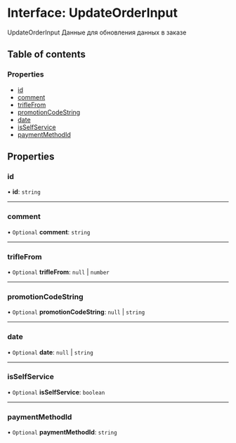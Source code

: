 # Interface: UpdateOrderInput

UpdateOrderInput
Данные для обновления данных в заказе

## Table of contents

### Properties

- [id](UpdateOrderInput.md#id)
- [comment](UpdateOrderInput.md#comment)
- [trifleFrom](UpdateOrderInput.md#triflefrom)
- [promotionCodeString](UpdateOrderInput.md#promotioncodestring)
- [date](UpdateOrderInput.md#date)
- [isSelfService](UpdateOrderInput.md#isselfservice)
- [paymentMethodId](UpdateOrderInput.md#paymentmethodid)

## Properties

### id

• **id**: `string`

___

### comment

• `Optional` **comment**: `string`

___

### trifleFrom

• `Optional` **trifleFrom**: ``null`` \| `number`

___

### promotionCodeString

• `Optional` **promotionCodeString**: ``null`` \| `string`

___

### date

• `Optional` **date**: ``null`` \| `string`

___

### isSelfService

• `Optional` **isSelfService**: `boolean`

___

### paymentMethodId

• `Optional` **paymentMethodId**: `string`
